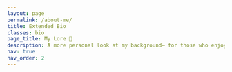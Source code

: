 ```yaml
---
layout: page
permalink: /about-me/
title: Extended Bio
classes: bio
page_title: My Lore 📜
description: A more personal look at my background— for those who enjoy an origin story
nav: true
nav_order: 2
---
```


  

 
